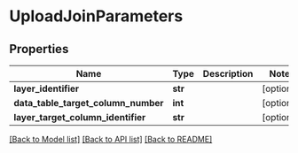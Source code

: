 # UploadJoinParameters

## Properties
Name | Type | Description | Notes
------------ | ------------- | ------------- | -------------
**layer_identifier** | **str** |  | [optional] 
**data_table_target_column_number** | **int** |  | [optional] 
**layer_target_column_identifier** | **str** |  | [optional] 

[[Back to Model list]](../README.md#documentation-for-models) [[Back to API list]](../README.md#documentation-for-api-endpoints) [[Back to README]](../README.md)

